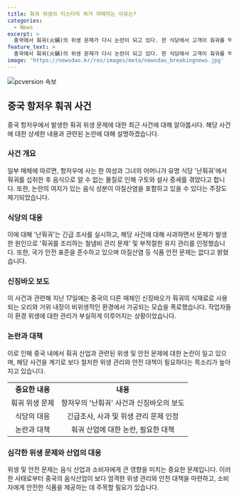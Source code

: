 ```yaml
---
title: 훠궈 위생의 미스터리 혀가 까매지는 이유는?
categories:
  - News
excerpt: >
  중국에서 훠궈(火鍋)의 위생 문제가 다시 논란이 되고 있다. 한 식당에서 고객이 훠궈를 먹은 후 혀가 까맣게 변색하는 사건이 발생했고, SNS를 통해 확산되었다. 이에 해당 식당은 철냄비 관리 부실로 문제가 발생했다고 인정하며 사과했다. 또한, 또 다른 현장에서는 오리와 거위 내장이 비위생적인 환경에서 가공되는 모습이 폭로되기도 했다. 이로 인해 소비자들 사이에서 식품 위생에 대한 우려가 커지고 있다. (총 글자 수: 149)
feature_text: >
  중국에서 훠궈(火鍋)의 위생 문제가 다시 논란이 되고 있다. 한 식당에서 고객이 훠궈를 먹은 후 혀가 까맣게 변색하는 사건이 발생했고, SNS를 통해 확산되었다. 이에 해당 식당은 철냄비 관리 부실로 문제가 발생했다고 인정하며 사과했다. 또한, 또 다른 현장에서는 오리와 거위 내장이 비위생적인 환경에서 가공되는 모습이 폭로되기도 했다. 이로 인해 소비자들 사이에서 식품 위생에 대한 우려가 커지고 있다. (총 글자 수: 149)
image: 'https://newsdao.kr/res/images/meta/newsdao_breakingnews.jpg'
---
```


<p><img src="https://newsdao.kr/res/images/meta/newsdao_breakingnews.jpg" alt="pcversion 속보" /></p>

<h2 data-ke-size="size26">중국 항저우 훠궈 사건</h2>

<p data-ke-size="size16">중국 항저우에서 발생한 훠궈 위생 문제에 대한 최근 사건에 대해 알아봅시다. 해당 사건에 대한 상세한 내용과 관련된 논란에 대해 설명하겠습니다.</p>

<h3>사건 개요</h3>

<p data-ke-size="size16">일부 매체에 따르면, 항저우에 사는 한 여성과 그녀의 어머니가 유명 식당 '난훠궈'에서 훠궈를 섭취한 후 음식으로 알 수 없는 물질로 인해 구토와 설사 증세를 겪었다고 합니다. 또한, 논란의 여지가 있는 음식 성분이 아질산염을 포함하고 있을 수 있다는 주장도 제기되었습니다.</p>

<h3>식당의 대응</h3>

<p data-ke-size="size16">이에 대해 '난훠궈'는 긴급 조사를 실시하고, 해당 사건에 대해 사과하면서 문제가 발생한 원인으로 '훠궈를 조리하는 철냄비 관리 문제' 및 부적절한 유지 관리를 인정했습니다. 또한, 국가 안전 표준을 준수하고 있으며 아질산염 등 식품 안전 문제는 없다고 밝혔습니다.</p>

<h3>신징바오 보도</h3>

<p data-ke-size="size16">이 사건과 관련해 지난 17일에는 중국의 다른 매체인 신징바오가 훠궈의 식재료로 사용되는 오리와 거위 내장이 비위생적인 환경에서 가공되는 모습을 폭로했습니다. 작업자들이 환경 위생에 대한 관리가 부실하게 이루어지는 상황이었습니다.</p>

<h3>논란과 대책</h3>

<p data-ke-size="size16">이로 인해 중국 내에서 훠궈 산업과 관련된 위생 및 안전 문제에 대한 논란이 일고 있으며, 해당 사건을 계기로 보다 철저한 위생 관리와 안전 대책이 필요하다는 목소리가 높아지고 있습니다.</p>

<table>
    <tbody>
        <tr>
            <td style="text-align: center; height: 17px;"><b>중요한 내용</b></td>
            <td style="text-align: center; height: 17px;"><b>내용</b></td>
        </tr>
        <tr>
            <td style="text-align: center; height: 17px;">훠궈 위생 문제</td>
            <td style="text-align: center; height: 17px;">항저우의 '난훠궈' 사건과 신징바오의 보도</td>
        </tr>
        <tr>
            <td style="text-align: center; height: 17px;">식당의 대응</td>
            <td style="text-align: center; height: 17px;">긴급조사, 사과 및 위생 관리 문제 인정</td>
        </tr>
        <tr>
            <td style="text-align: center; height: 17px;">논란과 대책</td>
            <td style="text-align: center; height: 17px;">훠궈 산업에 대한 논란, 필요한 대책</td>
        </tr>
    </tbody>
</table>

<h3>심각한 위생 문제와 산업의 대응</h3>

<p data-ke-size="size16">위생 및 안전 문제는 음식 산업과 소비자에게 큰 영향을 미치는 중요한 문제입니다. 이러한 사태로부터 중국의 음식산업이 보다 엄격한 위생 관리와 안전 대책을 마련하고, 소비자에게 안전한 식품을 제공하는 데 주목할 필요가 있습니다.</p>

